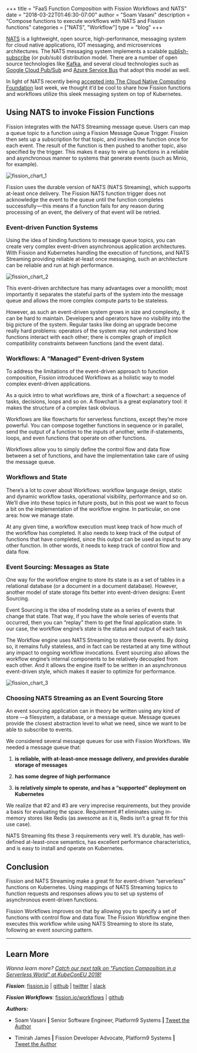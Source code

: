 +++
title = "FaaS Function Composition with Fission Workflows and NATS"
date = "2018-03-22T01:46:30-07:00"
author = "Soam Vasani"
description = "Compose functions to execute workflows with NATS and Fission functions"
categories = ["NATS", "Workflow"]
type = "blog"
+++

[NATS](https://nats.io) is a lightweight, open source, high-performance, messaging system for cloud native applications, IOT messaging, and microservices architectures. The NATS messaging system implements a scalable [publish-subscribe](https://en.wikipedia.org/wiki/Publish%E2%80%93subscribe_pattern) (or pub/sub) distribution model. There are a number of open source technologies like [Kafka](https://kafka.apache.org/), and several cloud technologies such as [Google Cloud Pub/Sub](https://cloud.google.com/pubsub/docs/) and [Azure Service Bus](https://azure.microsoft.com/en-us/services/service-bus/) that adopt this model as well.

In light of NATS recently being [accepted into The Cloud Native Computing Foundation](http://www.eweek.com/cloud/nats-messaging-project-joins-cloud-native-computing-foundation) last week, we thought it’d be cool to share how Fission functions and workflows utilize this sleek messaging system on top of Kubernetes. 


## Using NATS to invoke Fission Functions
Fission integrates with the NATS Streaming message queue. Users can map a queue topic to a function using a Fission Message Queue Trigger. Fission then sets up a subscription for that topic, and invokes the function once for each event. The result of the function is then pushed to another topic, also specified by the trigger. This makes it easy to wire up functions in a reliable and asynchronous manner to systems that generate events (such as Minio, for example).


![fission_chart_1](/images/fission-chart1.png)

Fission uses the durable version of NATS (NATS Streaming), which supports at-least once delivery. The Fission NATS function trigger does not acknowledge the event to the queue until the function completes successfully — this means if a function fails for any reason during processing of an event, the delivery of that event will be retried.



### Event-driven Function Systems
Using the idea of binding functions to message queue topics, you can create very complex event-driven asynchronous application architectures. With Fission and Kubernetes handling the execution of functions, and NATS Streaming providing reliable at-least once messaging, such an architecture can be reliable and run at high performance.


![fission_chart_2](/images/fission-chart2.png)


This event-driven architecture has many advantages over a monolith; most importantly it separates the stateful parts of the system into the message queue and allows the more complex compute parts to be stateless.

However, as such an event-driven system grows in size and complexity, it can be hard to maintain. Developers and operators have no visibility into the big picture of the system. Regular tasks like doing an upgrade become really hard problems: operators of the system may not understand how functions interact with each other; there is complex graph of implicit compatibility constraints between functions (and the event data).


### Workflows: A “Managed” Event-driven System
To address the limitations of the event-driven approach to function composition, Fission introduced Workflows as a holistic way to model complex event-driven applications.

As a quick intro to what workflows are, think of a flowchart: a sequence of tasks, decisions, loops and so on. A flowchart is a great explanatory tool: it makes the structure of a complex task obvious.

Workflows are like flowcharts for serverless functions, except they’re more powerful. You can compose together functions in sequence or in parallel, send the output of a function to the inputs of another, write if-statements, loops, and even functions that operate on other functions.

Workflows allow you to simply define the control flow and data flow between a set of functions, and have the implementation take care of using the message queue.

### Workflows and State
There’s a lot to cover about Workflows: workflow language design, static and dynamic workflow tasks, operational visibility, performance and so on. We’ll dive into these topics in future posts, but in this post we want to focus a bit on the implementation of the workflow engine. In particular, on one area: how we manage state.

At any given time, a workflow execution must keep track of how much of the workflow has completed. It also needs to keep track of the output of functions that have completed, since this output can be used as input to any other function. In other words, it needs to keep track of control flow and data flow.


### Event Sourcing: Messages as State
One way for the workflow engine to store its state is as a set of tables in a relational database (or a document in a document database). However, another model of state storage fits better into event-driven designs: Event Sourcing.

Event Sourcing is the idea of modeling state as a series of events that change that state. That way, if you have the whole series of events that occurred, then you can “replay” them to get the final application state. In our case, the workflow engine’s state is the status and output of each task.


The Workflow engine uses NATS Streaming to store these events. By doing so, it remains fully stateless, and in fact can be restarted at any time without any impact to ongoing workflow invocations. Event sourcing also allows the workflow engine’s internal components to be relatively decoupled from each other. And it allows the engine itself to be written in an asynchronous event-driven style, which makes it easier to optimize for performance.


![fission_chart_3](/images/fission-chart3.png)


### Choosing NATS Streaming as an Event Sourcing Store
An event sourcing application can in theory be written using any kind of store —a filesystem, a database, or a message queue. Message queues provide the closest abstraction level to what we need, since we want to be able to subscribe to events.

We considered several message queues for use with Fission Workflows. We needed a message queue that:

1. **is reliable, with at-least-once message delivery, and provides durable storage of messages**

2. **has some degree of high performance**

3. **is relatively simple to operate, and has a “supported” deployment on Kubernetes**

We realize that #2 and #3 are very imprecise requirements, but they provide a basis for evaluating the space. Requirement #1 eliminates using in-memory stores like Redis (as awesome as it is, Redis isn’t a great fit for this use case).

NATS Streaming fits these 3 requirements very well. It’s durable, has well-defined at-least-once semantics, has excellent performance characteristics, and is easy to install and operate on Kubernetes.


## Conclusion

Fission and NATS Streaming make a great fit for event-driven “serverless” functions on Kubernetes. Using mappings of NATS Streaming topics to function requests and responses allows you to set up systems of asynchronous event-driven functions.

Fission Workflows improves on that by allowing you to specify a set of functions with control flow and data flow. The Fission Workflow engine then executes this workflow while using NATS Streaming to store its state, following an event sourcing pattern.

---

## Learn More

_Wanna learn more? [Catch our next talk on "Function Composition in a Serverless World" at KubeConEU 2018!](http://sched.co/Dqvm)_

**_Fission_**: [fission.io](http://fission.io) | [github](http://github.com/fission/fission) | [twitter](http://twitter.com/fissionio) | [slack](http://slack.fission.io)

**_Fission Workflows_**: [fission.io/workflows](https://fission.io/workflows/) | [github](https://github.com/fission/fission-workflows)



**_Authors:_**

* Soam Vasani **|** Senior Software Engineer, Platform9 Systems **|** [Tweet the Author](https://www.twitter.com/soamv)

* Timirah James **|** Fission Developer Advocate, Platform9 Systems  **|**  [Tweet the Author](https://www.twitter.com/timirahj)







